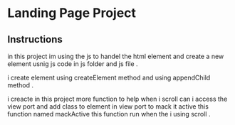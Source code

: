 # Landing Page Project

## Instructions

in this project im using the js to handel the html element and create a new element usnig js code in js folder and js file .

i create element using createElement method and using appendChild method .

i creacte in this project more function to help when i scroll can i access the view port and add class to element in view port to mack it active this function named mackActive this function run when the i using scroll .




